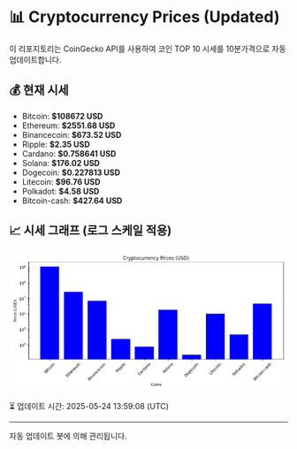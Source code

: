 
# 📊 Cryptocurrency Prices (Updated)

이 리포지토리는 CoinGecko API를 사용하여 코인 TOP 10 시세를 10분가격으로 자동 업데이트합니다.

## 💰 현재 시세
- Bitcoin: **$108672 USD**
- Ethereum: **$2551.68 USD**
- Binancecoin: **$673.52 USD**
- Ripple: **$2.35 USD**
- Cardano: **$0.758641 USD**
- Solana: **$176.02 USD**
- Dogecoin: **$0.227813 USD**
- Litecoin: **$96.76 USD**
- Polkadot: **$4.58 USD**
- Bitcoin-cash: **$427.64 USD**

## 📈 시세 그래프 (로그 스케일 적용)
![Crypto Prices](crypto_prices.png)

⏳ 업데이트 시간: 2025-05-24 13:59:08 (UTC)

---
자동 업데이트 봇에 의해 관리됩니다.
